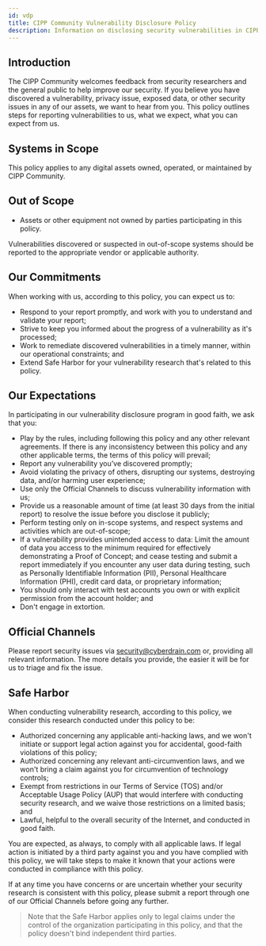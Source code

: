 ```yaml
---
id: vdp
title: CIPP Community Vulnerability Disclosure Policy
description: Information on disclosing security vulnerabilities in CIPP projects.
---
```


## Introduction

The CIPP Community welcomes feedback from security researchers and the general public to help improve our security. If you believe you have discovered a vulnerability, privacy issue, exposed data, or other security issues in any of our assets, we want to hear from you. This policy outlines steps for reporting vulnerabilities to us, what we expect, what you can expect from us.

## Systems in Scope

This policy applies to any digital assets owned, operated, or maintained by CIPP Community.

## Out of Scope

* Assets or other equipment not owned by parties participating in this policy. 

Vulnerabilities discovered or suspected in out-of-scope systems should be reported to the appropriate vendor or applicable authority.

## Our Commitments

When working with us, according to this policy, you can expect us to:

* Respond to your report promptly, and work with you to understand and validate your report;
* Strive to keep you informed about the progress of a vulnerability as it's processed;
* Work to remediate discovered vulnerabilities in a timely manner, within our operational constraints; and
* Extend Safe Harbor for your vulnerability research that's related to this policy.

## Our Expectations

In participating in our vulnerability disclosure program in good faith, we ask that you:

* Play by the rules, including following this policy and any other relevant agreements. If there is any inconsistency between this policy and any other applicable terms, the terms of this policy will prevail;
* Report any vulnerability you’ve discovered promptly;
* Avoid violating the privacy of others, disrupting our systems, destroying data, and/or harming user experience;
* Use only the Official Channels to discuss vulnerability information with us;
* Provide us a reasonable amount of time (at least 30 days from the initial report) to resolve the issue before you disclose it publicly;
* Perform testing only on in-scope systems, and respect systems and activities which are out-of-scope;
* If a vulnerability provides unintended access to data: Limit the amount of data you access to the minimum required for effectively demonstrating a Proof of Concept; and cease testing and submit a report immediately if you encounter any user data during testing, such as Personally Identifiable Information (PII), Personal Healthcare Information (PHI), credit card data, or proprietary information;
* You should only interact with test accounts you own or with explicit permission from the account holder; and
* Don't engage in extortion.  

## Official Channels 

Please report security issues via security@cyberdrain.com or, providing all relevant information. The more details you provide, the easier it will be for us to triage and fix the issue.

## Safe Harbor

When conducting vulnerability research, according to this policy, we consider this research conducted under this policy to be:

* Authorized concerning any applicable anti-hacking laws, and we won't initiate or support legal action against you for accidental, good-faith violations of this policy;
* Authorized concerning any relevant anti-circumvention laws, and we won't bring a claim against you for circumvention of technology controls;
* Exempt from restrictions in our Terms of Service (TOS) and/or Acceptable Usage Policy (AUP) that would interfere with conducting security research, and we waive those restrictions on a limited basis; and
* Lawful, helpful to the overall security of the Internet, and conducted in good faith.

You are expected, as always, to comply with all applicable laws. If legal action is initiated by a third party against you and you have complied with this policy, we will take steps to make it known that your actions were conducted in compliance with this policy.

If at any time you have concerns or are uncertain whether your security research is consistent with this policy, please submit a report through one of our Official Channels before going any further.

> Note that the Safe Harbor applies only to legal claims under the control of the organization participating in this policy, and that the policy doesn't bind independent third parties.
